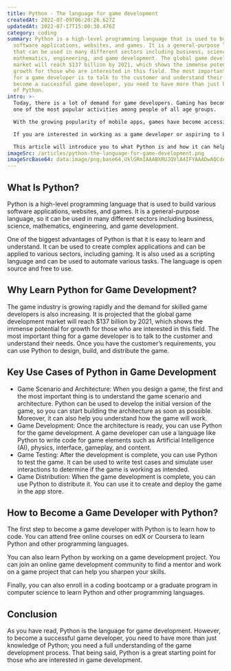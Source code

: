 ```yaml
---
title: Python - The language for game development
createdAt: 2022-07-09T06:20:26.627Z
updatedAt: 2022-07-17T15:00:30.476Z
category: coding
summary: Python is a high-level programming language that is used to build
  software applications, websites, and games. It is a general-purpose language
  that can be used in many different sectors including business, science,
  mathematics, engineering, and game development. The global game development
  market will reach $137 billion by 2021, which shows the immense potential for
  growth for those who are interested in this field. The most important thing
  for a game developer is to talk to the customer and understand their needs. To
  become a successful game developer, you need to have more than just knowledge
  of Python.
intro: >-
  Today, there is a lot of demand for game developers. Gaming has become
  one of the most popular activities among people of all age groups. 

  With the growing popularity of mobile apps, games have become accessible to many people across the globe. As a result, there has been an increase in demand for game developers who can develop exciting games that users want to play again and again.

  If you are interested in working as a game developer or aspiring to build your own video game one day, you need to know about Python — the primary programming language for game development. 

  This article will introduce you to what Python is and how it can help you land your dream job as a game developer or build your own video game one day.
imageSrc: /articles/python-the-language-for-game-development.png
imageSrcBase64: data:image/png;base64,UklGRmIAAABXRUJQVlA4IFYAAADwAQCdASoKAAoAAUAmJaQAAu0dxd//PAAA/v60jZOE7OBmwDxMC/mvjAabBiN5ce4fnc8v1r/+LlUojE/PFXaFaef4UTWccsn/jJ2v/h9qBt6FThTgAA==
---
```


## What Is Python?

Python is a high-level programming language that is used to build various software applications, websites, and games. It is a general-purpose language, so it can be used in many different sectors including business, science, mathematics, engineering, and game development.

One of the biggest advantages of Python is that it is easy to learn and understand. It can be used to create complex applications and can be applied to various sectors, including gaming. It is also used as a scripting language and can be used to automate various tasks. The language is open source and free to use.

## Why Learn Python for Game Development?

The game industry is growing rapidly and the demand for skilled game developers is also increasing. It is projected that the global game development market will reach $137 billion by 2021, which shows the immense potential for growth for those who are interested in this field.
The most important thing for a game developer is to talk to the customer and understand their needs. Once you have the customer’s requirements, you can use Python to design, build, and distribute the game.

## Key Use Cases of Python in Game Development

- Game Scenario and Architecture: When you design a game, the first and the most important thing is to understand the game scenario and architecture. Python can be used to develop the initial version of the game, so you can start building the architecture as soon as possible. Moreover, it can also help you understand how the game will work.
- Game Development: Once the architecture is ready, you can use Python for the game development. A game developer can use a language like Python to write code for game elements such as Artificial Intelligence (AI), physics, interface, gameplay, and content.
- Game Testing: After the development is complete, you can use Python to test the game. It can be used to write test cases and simulate user interactions to determine if the game is working as intended.
- Game Distribution: When the game development is complete, you can use Python to distribute it. You can use it to create and deploy the game in the app store.

## How to Become a Game Developer with Python?

The first step to become a game developer with Python is to learn how to code. You can attend free online courses on edX or Coursera to learn Python and other programming languages.

You can also learn Python by working on a game development project. You can join an online game development community to find a mentor and work on a game project that can help you sharpen your skills.

Finally, you can also enroll in a coding bootcamp or a graduate program in computer science to learn Python and other programming languages.

## Conclusion

As you have read, Python is the language for game development. However, to become a successful game developer, you need to have more than just knowledge of Python; you need a full understanding of the game development process. That being said, Python is a great starting point for those who are interested in game development.
